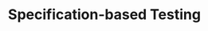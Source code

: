 ---
layout: page
title: Specification-based Testing
description: A Parallel Version of Java Pathfinder for Testing Concurrent Java Programs
img: 
importance: 3
category: research
giscus_comments: false
related_publications: CanhSeke19, CanhSofl19, CanhApsec20, CanhQrsc20, Canh1Access22
---